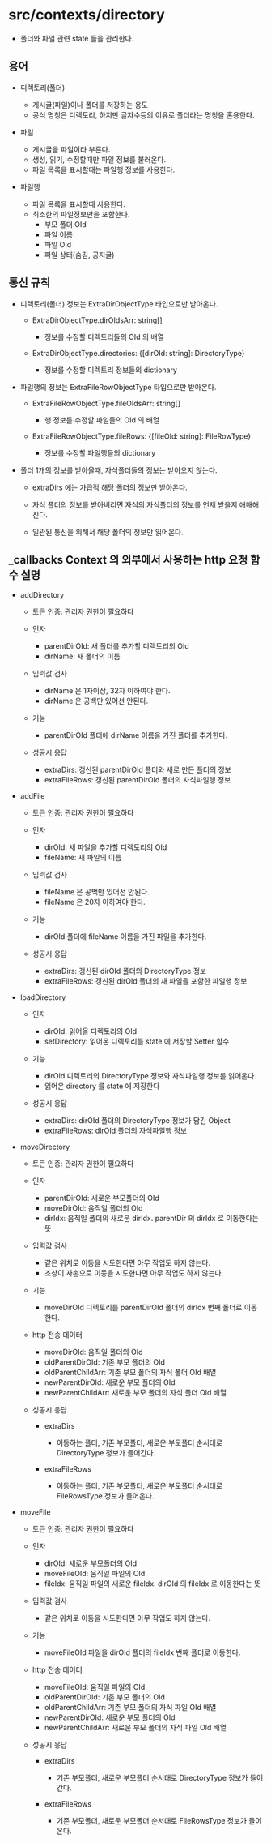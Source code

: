 # src/contexts/directory

- 폴더와 파일 관련 state 들을 관리한다.

## 용어

- 디렉토리(폴더)
    - 게시글(파일)이나 폴더를 저장하는 용도
    - 공식 명칭은 디렉토리, 하지만 글자수등의 이유로 폴더라는 명칭을 혼용한다.

- 파일
    - 게시글을 파일이라 부른다.
    - 생성, 읽기, 수정할때만 파일 정보를 불러온다.
    - 파일 목록을 표시할때는 파일행 정보를 사용한다.

- 파일행
    - 파일 목록을 표시할때 사용한다.
    - 최소한의 파일정보만을 포함한다.
        - 부모 폴더 OId
        - 파일 이름
        - 파일 OId
        - 파일 상태(숨김, 공지글)

## 통신 규칙

- 디렉토리(폴더) 정보는 ExtraDirObjectType 타입으로만 받아온다.

    - ExtraDirObjectType.dirOIdsArr: string[]
        - 정보를 수정할 디렉토리들의 OId 의 배열
        
    - ExtraDirObjectType.directories: {[dirOId: string]: DirectoryType}
        - 정보를 수정할 디렉토리 정보들의 dictionary

- 파일행의 정보는 ExtraFileRowObjectType 타입으로만 받아온다.

    - ExtraFileRowObjectType.fileOIdsArr: string[]
        - 행 정보를 수정할 파일들의 OId 의 배열

    - ExtraFileRowObjectType.fileRows: {[fileOId: string]: FileRowType}
        - 정보를 수정할 파일행들의 dictionary

- 폴더 1개의 정보를 받아올때, 자식폴더들의 정보는 받아오지 않는다.

    - extraDirs 에는 가급적 해당 폴더의 정보만 받아온다.

    - 자식 폴더의 정보를 받아버리면 자식의 자식폴더의 정보를 언제 받을지 애매해진다.
    
    - 일관된 통신을 위해서 해당 폴더의 정보만 읽어온다.

## _callbacks Context 의 외부에서 사용하는 http 요청 함수 설명

- addDirectory

    - 토큰 인증: 관리자 권한이 필요하다


    - 인자
        - parentDirOId: 새 폴더를 추가할 디렉토리의 OId
        - dirName: 새 폴더의 이름
    
    - 입력값 검사
        - dirName 은 1자이상, 32자 이하여야 한다.
        - dirName 은 공백만 있어선 안된다.

    - 기능
        - parentDirOId 폴더에 dirName 이름을 가진 폴더를 추가한다.

    - 성공시 응답
        - extraDirs: 갱신된 parentDirOId 폴더와 새로 만든 폴더의 정보
        - extraFileRows: 갱신된 parentDirOId 폴더의 자식파일행 정보

- addFile

    - 토큰 인증: 관리자 권한이 필요하다


    - 인자
        - dirOId: 새 파일을 추가할 디렉토리의 OId
        - fileName: 새 파일의 이름

    - 입력값 검사
        - fileName 은 공백만 있어선 안된다.
        - fileName 은 20자 이하여야 한다.

    - 기능
        - dirOId 폴더에 fileName 이름을 가진 파일을 추가한다.

    - 성공시 응답
        - extraDirs: 갱신된 dirOId 폴더의 DirectoryType 정보
        - extraFileRows: 갱신된 dirOId 폴더의 새 파일을 포함한 파일행 정보

- loadDirectory

    - 인자
        - dirOId: 읽어올 디렉토리의 OId
        - setDirectory: 읽어온 디렉토리를 state 에 저장할 Setter 함수

    - 기능
        - dirOId 디렉토리의 DirectoryType 정보와 자식파일행 정보를 읽어온다.
        - 읽어온 directory 를 state 에 저장한다

    - 성공시 응답
        - extraDirs: dirOId 폴더의 DirectoryType 정보가 담긴 Object
        - extraFileRows: dirOId 폴더의 자식파일행 정보

- moveDirectory

    - 토큰 인증: 관리자 권한이 필요하다

    - 인자
        - parentDirOId: 새로운 부모폴더의 OId
        - moveDirOId: 움직일 폴더의 OId
        - dirIdx: 움직일 폴더의 새로운 dirIdx. parentDir 의 dirIdx 로 이동한다는 뜻

    - 입력값 검사
        - 같은 위치로 이동을 시도한다면 아무 작업도 하지 않는다.
        - 조상이 자손으로 이동을 시도한다면 아무 작업도 하지 않는다.

    - 기능
        - moveDirOId 디렉토리를 parentDirOId 폴더의 dirIdx 번째 폴더로 이동한다.

    - http 전송 데이터
        - moveDirOId: 움직일 폴더의 OId
        - oldParentDirOId:  기존 부모 폴더의 OId
        - oldParentChildArr: 기존 부모 폴더의 자식 폴더 OId 배열
        - newParentDirOId: 새로운 부모 폴더의 OId
        - newParentChildArr: 새로운 부모 폴더의 자식 폴더 OId 배열

    - 성공시 응답
        - extraDirs
            - 이동하는 폴더, 기존 부모폴더, 새로운 부모폴더 순서대로 DirectoryType 정보가 들어간다.

        - extraFileRows
            - 이동하는 폴더, 기존 부모폴더, 새로운 부모폴더 순서대로 FileRowsType 정보가 들어온다.

- moveFile

    - 토큰 인증: 관리자 권한이 필요하다

    - 인자
        - dirOId: 새로운 부모폴더의 OId
        - moveFileOId: 움직일 파일의 OId
        - fileIdx: 움직일 파일의 새로운 fileIdx. dirOId 의 fileIdx 로 이동한다는 뜻

    - 입력값 검사
        - 같은 위치로 이동을 시도한다면 아무 작업도 하지 않는다.

    - 기능
        - moveFileOId 파일을 dirOId 폴더의 fileIdx 번째 폴더로 이동한다.

    - http 전송 데이터
        - moveFileOId: 움직일 파일의 OId
        - oldParentDirOId:  기존 부모 폴더의 OId
        - oldParentChildArr: 기존 부모 폴더의 자식 파일 OId 배열
        - newParentDirOId: 새로운 부모 폴더의 OId
        - newParentChildArr: 새로운 부모 폴더의 자식 파일 OId 배열

    - 성공시 응답
        - extraDirs
            - 기존 부모폴더, 새로운 부모폴더 순서대로 DirectoryType 정보가 들어간다.

        - extraFileRows
            - 기존 부모폴더, 새로운 부모폴더 순서대로 FileRowsType 정보가 들어온다.
